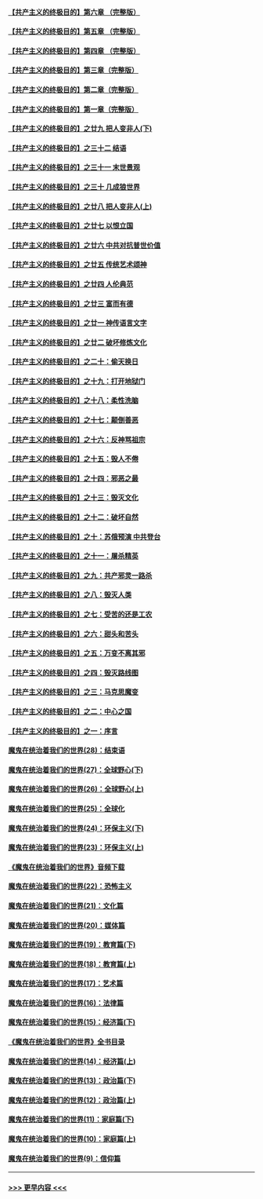 #### [【共产主义的终极目的】第六章 （完整版）](../pages/nsc422/n11428913.md?t=09120313) 
#### [【共产主义的终极目的】第五章 （完整版）](../pages/nsc422/n11428912.md?t=09120313) 
#### [【共产主义的终极目的】第四章 （完整版）](../pages/nsc422/n11428907.md?t=09120313) 
#### [【共产主义的终极目的】第三章（完整版）](../pages/nsc422/n11428848.md?t=09120313) 
#### [【共产主义的终极目的】第二章（完整版）](../pages/nsc422/n11428831.md?t=09120313) 
#### [【共产主义的终极目的】第一章（完整版）](../pages/nsc422/n11417651.md?t=09120313) 
#### [【共产主义的终极目的】之廿九 把人变非人(下)](../pages/nsc422/n11344140.md?t=09120313) 
#### [【共产主义的终极目的】之三十二 结语](../pages/nsc422/n11360535.md?t=09120313) 
#### [【共产主义的终极目的】之三十一 末世景观](../pages/nsc422/n11351129.md?t=09120313) 
#### [【共产主义的终极目的】之三十 几成狼世界](../pages/nsc422/n11348280.md?t=09120313) 
#### [【共产主义的终极目的】之廿八 把人变非人(上)](../pages/nsc422/n11340492.md?t=09120313) 
#### [【共产主义的终极目的】之廿七 以恨立国](../pages/nsc422/n11336944.md?t=09120313) 
#### [【共产主义的终极目的】之廿六 中共对抗普世价值](../pages/nsc422/n11324785.md?t=09120313) 
#### [【共产主义的终极目的】之廿五 传统艺术颂神](../pages/nsc422/n11296396.md?t=09120313) 
#### [【共产主义的终极目的】之廿四 人伦典范](../pages/nsc422/n11296397.md?t=09120313) 
#### [【共产主义的终极目的】之廿三 富而有德](../pages/nsc422/n11283598.md?t=09120313) 
#### [【共产主义的终极目的】之廿一 神传语言文字](../pages/nsc422/n11263265.md?t=09120313) 
#### [【共产主义的终极目的】之廿二 破坏修炼文化](../pages/nsc422/n11245728.md?t=09120313) 
#### [【共产主义的终极目的】之二十：偷天换日](../pages/nsc422/n11238846.md?t=09120313) 
#### [【共产主义的终极目的】之十九：打开地狱门](../pages/nsc422/n11206376.md?t=09120313) 
#### [【共产主义的终极目的】之十八：柔性洗脑](../pages/nsc422/n11199994.md?t=09120313) 
#### [【共产主义的终极目的】之十七：颠倒善恶](../pages/nsc422/n11179782.md?t=09120313) 
#### [【共产主义的终极目的】之十六：反神骂祖宗](../pages/nsc422/n11166798.md?t=09120313) 
#### [【共产主义的终极目的】之十五：毁人不倦](../pages/nsc422/n11166792.md?t=09120313) 
#### [【共产主义的终极目的】之十四：邪恶之最](../pages/nsc422/n11150249.md?t=09120313) 
#### [【共产主义的终极目的】之十三：毁灭文化](../pages/nsc422/n11135227.md?t=09120313) 
#### [【共产主义的终极目的】之十二：破坏自然](../pages/nsc422/n11135214.md?t=09120313) 
#### [【共产主义的终极目的】之十：苏俄预演 中共登台](../pages/nsc422/n11118424.md?t=09120313) 
#### [【共产主义的终极目的】之十一：屠杀精英](../pages/nsc422/n11118442.md?t=09120313) 
#### [【共产主义的终极目的】之九：共产邪灵一路杀](../pages/nsc422/n11114139.md?t=09120313) 
#### [【共产主义的终极目的】之八：毁灭人类](../pages/nsc422/n11108503.md?t=09120313) 
#### [【共产主义的终极目的】之七：受苦的还是工农](../pages/nsc422/n11101809.md?t=09120313) 
#### [【共产主义的终极目的】之六：甜头和苦头](../pages/nsc422/n11096971.md?t=09120313) 
#### [【共产主义的终极目的】之五：万变不离其邪](../pages/nsc422/n11091285.md?t=09120313) 
#### [【共产主义的终极目的】之四：毁灭路线图](../pages/nsc422/n11086284.md?t=09120313) 
#### [【共产主义的终极目的】之三：马克思魔变](../pages/nsc422/n11061941.md?t=09120313) 
#### [【共产主义的终极目的】之二：中心之国](../pages/nsc422/n11047728.md?t=09120313) 
#### [【共产主义的终极目的】之一：序言](../pages/nsc422/n11086077.md?t=09120313) 
#### [魔鬼在统治着我们的世界(28)：结束语](../pages/nsc422/n10936246.md?t=09120313) 
#### [魔鬼在统治着我们的世界(27)：全球野心(下)](../pages/nsc422/n10928319.md?t=09120313) 
#### [魔鬼在统治着我们的世界(26)：全球野心(上)](../pages/nsc422/n10900318.md?t=09120313) 
#### [魔鬼在统治着我们的世界(25)：全球化](../pages/nsc422/n10788205.md?t=09120313) 
#### [魔鬼在统治着我们的世界(24)：环保主义(下)](../pages/nsc422/n10695307.md?t=09120313) 
#### [魔鬼在统治着我们的世界(23)：环保主义(上)](../pages/nsc422/n10688613.md?t=09120313) 
#### [《魔鬼在统治着我们的世界》音频下载](../pages/nsc422/n10635553.md?t=09120313) 
#### [魔鬼在统治着我们的世界(22)：恐怖主义](../pages/nsc422/n10614727.md?t=09120313) 
#### [魔鬼在统治着我们的世界(21)：文化篇](../pages/nsc422/n10597706.md?t=09120313) 
#### [魔鬼在统治着我们的世界(20)：媒体篇](../pages/nsc422/n10586579.md?t=09120313) 
#### [魔鬼在统治着我们的世界(19)：教育篇(下)](../pages/nsc422/n10564808.md?t=09120313) 
#### [魔鬼在统治着我们的世界(18)：教育篇(上)](../pages/nsc422/n10526970.md?t=09120313) 
#### [魔鬼在统治着我们的世界(17)：艺术篇](../pages/nsc422/n10499093.md?t=09120313) 
#### [魔鬼在统治着我们的世界(16)：法律篇](../pages/nsc422/n10485969.md?t=09120313) 
#### [魔鬼在统治着我们的世界(15)：经济篇(下)](../pages/nsc422/n10469975.md?t=09120313) 
#### [《魔鬼在统治着我们的世界》全书目录](../pages/nsc422/n10464261.md?t=09120313) 
#### [魔鬼在统治着我们的世界(14)：经济篇(上)](../pages/nsc422/n10457370.md?t=09120313) 
#### [魔鬼在统治着我们的世界(13)：政治篇(下)](../pages/nsc422/n10448270.md?t=09120313) 
#### [魔鬼在统治着我们的世界(12)：政治篇(上)](../pages/nsc422/n10444576.md?t=09120313) 
#### [魔鬼在统治着我们的世界(11)：家庭篇(下)](../pages/nsc422/n10440961.md?t=09120313) 
#### [魔鬼在统治着我们的世界(10)：家庭篇(上)](../pages/nsc422/n10435448.md?t=09120313) 
#### [魔鬼在统治着我们的世界(9)：信仰篇](../pages/nsc422/n10432159.md?t=09120313) 

----
#### [ >>> 更早内容 <<< ](../indexes/nsc422-earlier.md)
